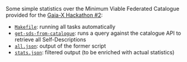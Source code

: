 Some simple statistics over the Minimum Viable Federated Catalogue provided for the [Gaia-X Hackathon #2](https://www.gaia-x.eu/news/events/gaia-x-hackathon-2):

* [`Makefile`](Makefile): running all tasks automatically
* [`get-sds-from-catalogue`](get-sds-from-catalogue): runs a query against the catalogue API to retrieve all Self-Descriptions
* [`all.json`](all.json): output of the former script
* [`stats.json`](stats.json): filtered output (to be enriched with actual statistics)
